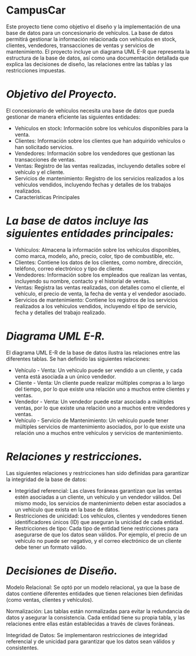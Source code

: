 # CampusCar
Este proyecto tiene como objetivo el diseño y la implementación de una base de datos para un concesionario de vehículos. La base de datos permitirá gestionar la información relacionada con vehículos en stock, clientes, vendedores, transacciones de ventas y servicios de mantenimiento. El proyecto incluye un diagrama UML E-R que representa la estructura de la base de datos, así como una documentación detallada que explica las decisiones de diseño, las relaciones entre las tablas y las restricciones impuestas.

# *Objetivo del Proyecto.*

El concesionario de vehículos necesita una base de datos que pueda gestionar de manera eficiente las siguientes entidades:

- Vehículos en stock: Información sobre los vehículos disponibles para la venta.
- Clientes: Información sobre los clientes que han adquirido vehículos o han solicitado servicios.
- Vendedores: Información sobre los vendedores que gestionan las transacciones de ventas.
- Ventas: Registro de las ventas realizadas, incluyendo detalles sobre el vehículo y el cliente.
- Servicios de mantenimiento: Registro de los servicios realizados a los vehículos vendidos, incluyendo fechas y detalles de los trabajos realizados.
- Características Principales
  
# *La base de datos incluye las siguientes entidades principales:*

- Vehículos: Almacena la información sobre los vehículos disponibles, como marca, modelo, año, precio, color, tipo de combustible, etc.
- Clientes: Contiene los datos de los clientes, como nombre, dirección, teléfono, correo electrónico y tipo de cliente.
- Vendedores: Información sobre los empleados que realizan las ventas, incluyendo su nombre, contacto y el historial de ventas.
- Ventas: Registra las ventas realizadas, con detalles como el cliente, el vehículo, el precio de venta, la fecha de venta y el vendedor asociado.
- Servicios de mantenimiento: Contiene los registros de los servicios realizados a los vehículos vendidos, incluyendo el tipo de servicio, fecha y detalles del trabajo realizado.
  
# *Diagrama UML E-R.*

El diagrama UML E-R de la base de datos ilustra las relaciones entre las diferentes tablas. Se han definido las siguientes relaciones:

- Vehículo - Venta: Un vehículo puede ser vendido a un cliente, y cada venta está asociada a un único vendedor.
- Cliente - Venta: Un cliente puede realizar múltiples compras a lo largo del tiempo, por lo que existe una relación uno a muchos entre clientes y ventas.
- Vendedor - Venta: Un vendedor puede estar asociado a múltiples ventas, por lo que existe una relación uno a muchos entre vendedores y ventas.
- Vehículo - Servicio de Mantenimiento: Un vehículo puede tener múltiples servicios de mantenimiento asociados, por lo que existe una relación uno a muchos entre vehículos y servicios de mantenimiento.

# *Relaciones y restricciones.*

Las siguientes relaciones y restricciones han sido definidas para garantizar la integridad de la base de datos:

- Integridad referencial: Las claves foráneas garantizan que las ventas estén asociadas a un cliente, un vehículo y un vendedor válidos. Del mismo modo, los servicios de mantenimiento deben estar asociados a un vehículo que exista en la base de datos.
- Restricciones de unicidad: Los vehículos, clientes y vendedores tienen identificadores únicos (ID) que aseguran la unicidad de cada entidad.
- Restricciones de tipo: Cada tipo de entidad tiene restricciones para asegurarse de que los datos sean válidos. Por ejemplo, el precio de un vehículo no puede ser negativo, y el correo electrónico de un cliente debe tener un formato válido.


# *Decisiones de Diseño.*

Modelo Relacional: Se optó por un modelo relacional, ya que la base de datos contiene diferentes entidades que tienen relaciones bien definidas (como ventas, clientes y vehículos).

Normalización: Las tablas están normalizadas para evitar la redundancia de datos y asegurar la consistencia. Cada entidad tiene su propia tabla, y las relaciones entre ellas están establecidas a través de claves foráneas.

Integridad de Datos: Se implementaron restricciones de integridad referencial y de unicidad para garantizar que los datos sean válidos y consistentes.
